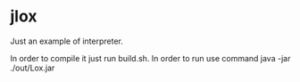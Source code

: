 # jlox

Just an example of interpreter. 

In order to compile it just run build.sh.
In order to run use command java -jar ./out/Lox.jar

